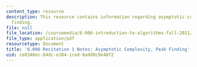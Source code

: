 ```yaml
---
content_type: resource
description: This resource contains information regarding asymptotic complexity, peak
  finding.
file: null
file_location: /coursemedia/6-006-introduction-to-algorithms-fall-2011/ce8348ec64dce3841ced6a9d0c9e48f2_MIT6_006F11_rec01.pdf
file_type: application/pdf
resourcetype: Document
title: '6.006 Recitation 1 Notes: Asymptotic Complexity, Peak Finding'
uid: ce8348ec-64dc-e384-1ced-6a9d0c9e48f2
---
```

